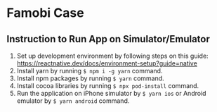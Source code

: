 # Famobi Case

## Instruction to Run App on Simulator/Emulator

1. Set up development environment by following steps on this guide: https://reactnative.dev/docs/environment-setup?guide=native
1. Install yarn by running `$ npm i -g yarn` command.
1. Install npm packages by running `$ yarn` command.
1. Install cocoa libraries by running `$ npx pod-install` command.
1. Run the application on iPhone simulator by `$ yarn ios` or Android emulator by `$ yarn android` command.
